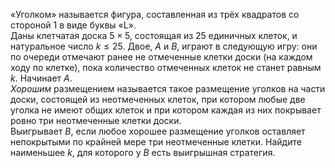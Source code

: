 «Уголком» называется фигура, составленная из трёх квадратов со стороной 1 в виде буквы «L».
<br/>
Даны клетчатая доска $5 \times 5$, состоящая из 25 единичных клеток, и натуральное число $k \leq  25$.  Двое,  $A$  и  $B$,  играют  в  следующую  игру:  они  по  очереди  отмечают  ранее не отмеченные клетки  доски  (на  каждом  ходу  по  клетке), пока количество отмеченных клеток не станет равным $k$. Начинает $A$.
<br/>
*Хорошим*  размещением называется такое размещение  уголков  на  части  доски, состоящей  из  неотмеченных  клеток,  при котором  любые две  уголка    не имеют общих клеток и при котором каждая из них покрывает ровно три неотмеченные клетки  доски.
<br/> 
Выигрывает $B$, если любое хорошее размещение  уголков оставляет непокрытыми по  крайней мере три неотмеченные клетки. Найдите наименьшее $k$, для которого у $B$ есть выигрышная стратегия.